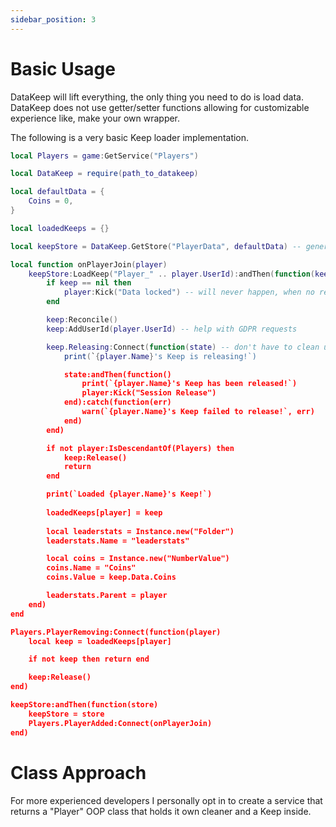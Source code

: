 ```yaml
---
sidebar_position: 3
---
```


# Basic Usage

DataKeep will lift everything, the only thing you need to do is load data. DataKeep does not use getter/setter functions allowing for customizable experience like, make your own wrapper.

The following is a very basic Keep loader implementation.

```lua
local Players = game:GetService("Players")

local DataKeep = require(path_to_datakeep)

local defaultData = {
    Coins = 0,
}

local loadedKeeps = {}

local keepStore = DataKeep.GetStore("PlayerData", defaultData) -- generally you can just :awaitValue() I just want to showcase Promises to those unfamiliar

local function onPlayerJoin(player)
    keepStore:LoadKeep("Player_" .. player.UserId):andThen(function(keep)
        if keep == nil then
            player:Kick("Data locked") -- will never happen, when no releaseHandler is passed it default steals from the locked session
        end

        keep:Reconcile()
        keep:AddUserId(player.UserId) -- help with GDPR requests

        keep.Releasing:Connect(function(state) -- don't have to clean up, it cleans up internally.
            print(`{player.Name}'s Keep is releasing!`)

            state:andThen(function()
                print(`{player.Name}'s Keep has been released!`)
                player:Kick("Session Release")
            end):catch(function(err)
                warn(`{player.Name}'s Keep failed to release!`, err)
            end)
        end)

        if not player:IsDescendantOf(Players) then
            keep:Release()
            return
        end

        print(`Loaded {player.Name}'s Keep!`)
        
        loadedKeeps[player] = keep
        
        local leaderstats = Instance.new("Folder")
        leaderstats.Name = "leaderstats"

        local coins = Instance.new("NumberValue")
        coins.Name = "Coins"
        coins.Value = keep.Data.Coins

        leaderstats.Parent = player
    end)
end

Players.PlayerRemoving:Connect(function(player)
    local keep = loadedKeeps[player]

    if not keep then return end

    keep:Release()
end)

keepStore:andThen(function(store)
    keepStore = store
    Players.PlayerAdded:Connect(onPlayerJoin)
end)
```

# Class Approach

For more experienced developers I personally opt in to create a service that returns a "Player" OOP class that holds it own cleaner and a Keep inside.
